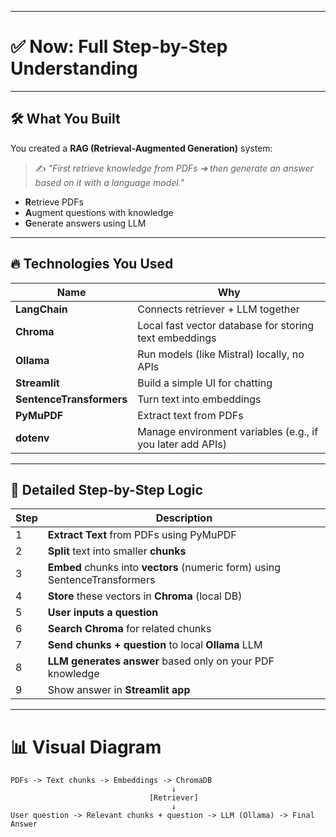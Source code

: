
---
# ✅ Now: Full Step-by-Step Understanding

---

## 🛠 What You Built

You created a **RAG (Retrieval-Augmented Generation)** system:

> ✍️ *"First retrieve knowledge from PDFs ➔ then generate an answer based on it with a language model."*

- **R**etrieve PDFs
- **A**ugment questions with knowledge
- **G**enerate answers using LLM

---

## 🔥 Technologies You Used

| Name | Why |
|----|---|
| **LangChain** | Connects retriever + LLM together |
| **Chroma** | Local fast vector database for storing text embeddings |
| **Ollama** | Run models (like Mistral) locally, no APIs |
| **Streamlit** | Build a simple UI for chatting |
| **SentenceTransformers** | Turn text into embeddings |
| **PyMuPDF** | Extract text from PDFs |
| **dotenv** | Manage environment variables (e.g., if you later add APIs) |

---

## 🧩 Detailed Step-by-Step Logic

| Step | Description |
|---|---|
| 1 | **Extract Text** from PDFs using PyMuPDF |
| 2 | **Split** text into smaller **chunks** |
| 3 | **Embed** chunks into **vectors** (numeric form) using SentenceTransformers |
| 4 | **Store** these vectors in **Chroma** (local DB) |
| 5 | **User inputs a question** |
| 6 | **Search Chroma** for related chunks |
| 7 | **Send chunks + question** to local **Ollama** LLM |
| 8 | **LLM generates answer** based only on your PDF knowledge |
| 9 | Show answer in **Streamlit app** |

---

# 📊 Visual Diagram

```plaintext
PDFs -> Text chunks -> Embeddings -> ChromaDB
                                    ↓
                               [Retriever]
                                    ↓
User question -> Relevant chunks + question -> LLM (Ollama) -> Final Answer
